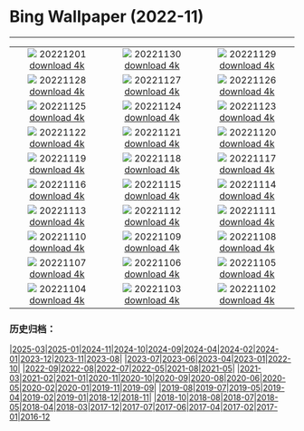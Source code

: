 # Bing Wallpaper (2022-11)
**************
| | | |
| :----: | :----: | :----: |
| ![](https://www.bing.com/th?id=OHR.RovinjCroatia_EN-CA3151237604_1920x1080.jpg) 20221201 [download 4k](https://www.bing.com/th?id=OHR.RovinjCroatia_EN-CA3151237604_UHD.jpg) | ![](https://www.bing.com/th?id=OHR.HeronGiving_EN-CA0899005896_1920x1080.jpg) 20221130 [download 4k](https://www.bing.com/th?id=OHR.HeronGiving_EN-CA0899005896_UHD.jpg) | ![](https://www.bing.com/th?id=OHR.RedPlanetDay_EN-CA6802228398_1920x1080.jpg) 20221129 [download 4k](https://www.bing.com/th?id=OHR.RedPlanetDay_EN-CA6802228398_UHD.jpg) |
| ![](https://www.bing.com/th?id=OHR.Cecropia_EN-CA6474805804_1920x1080.jpg) 20221128 [download 4k](https://www.bing.com/th?id=OHR.Cecropia_EN-CA6474805804_UHD.jpg) | ![](https://www.bing.com/th?id=OHR.CavalcadeNathans_EN-CA7552104655_1920x1080.jpg) 20221127 [download 4k](https://www.bing.com/th?id=OHR.CavalcadeNathans_EN-CA7552104655_UHD.jpg) | ![](https://www.bing.com/th?id=OHR.OcalaNF_EN-CA3353114094_1920x1080.jpg) 20221126 [download 4k](https://www.bing.com/th?id=OHR.OcalaNF_EN-CA3353114094_UHD.jpg) |
| ![](https://www.bing.com/th?id=OHR.PreveliGorge_EN-CA2580883474_1920x1080.jpg) 20221125 [download 4k](https://www.bing.com/th?id=OHR.PreveliGorge_EN-CA2580883474_UHD.jpg) | ![](https://www.bing.com/th?id=OHR.HelianthusAnnuus_EN-CA2967094073_1920x1080.jpg) 20221124 [download 4k](https://www.bing.com/th?id=OHR.HelianthusAnnuus_EN-CA2967094073_UHD.jpg) | ![](https://www.bing.com/th?id=OHR.Waterleidingduinen_EN-CA5766790795_1920x1080.jpg) 20221123 [download 4k](https://www.bing.com/th?id=OHR.Waterleidingduinen_EN-CA5766790795_UHD.jpg) |
| ![](https://www.bing.com/th?id=OHR.FIFA2022_EN-CA2857801995_1920x1080.jpg) 20221122 [download 4k](https://www.bing.com/th?id=OHR.FIFA2022_EN-CA2857801995_UHD.jpg) | ![](https://www.bing.com/th?id=OHR.LandartPainting_EN-CA4503438649_1920x1080.jpg) 20221121 [download 4k](https://www.bing.com/th?id=OHR.LandartPainting_EN-CA4503438649_UHD.jpg) | ![](https://www.bing.com/th?id=OHR.ZNPVR_EN-CA2895767008_1920x1080.jpg) 20221120 [download 4k](https://www.bing.com/th?id=OHR.ZNPVR_EN-CA2895767008_UHD.jpg) |
| ![](https://www.bing.com/th?id=OHR.IslamicArt_EN-CA4337871348_1920x1080.jpg) 20221119 [download 4k](https://www.bing.com/th?id=OHR.IslamicArt_EN-CA4337871348_UHD.jpg) | ![](https://www.bing.com/th?id=OHR.McKenzieRiverTrail_EN-CA4064453080_1920x1080.jpg) 20221118 [download 4k](https://www.bing.com/th?id=OHR.McKenzieRiverTrail_EN-CA4064453080_UHD.jpg) | ![](https://www.bing.com/th?id=OHR.Unesco50_EN-CA7316854112_1920x1080.jpg) 20221117 [download 4k](https://www.bing.com/th?id=OHR.Unesco50_EN-CA7316854112_UHD.jpg) |
| ![](https://www.bing.com/th?id=OHR.LontraCanadensis_EN-CA0938433878_1920x1080.jpg) 20221116 [download 4k](https://www.bing.com/th?id=OHR.LontraCanadensis_EN-CA0938433878_UHD.jpg) | ![](https://www.bing.com/th?id=OHR.SanGiovanni_EN-CA0820114450_1920x1080.jpg) 20221115 [download 4k](https://www.bing.com/th?id=OHR.SanGiovanni_EN-CA0820114450_UHD.jpg) | ![](https://www.bing.com/th?id=OHR.MountAbu_EN-CA1039424298_1920x1080.jpg) 20221114 [download 4k](https://www.bing.com/th?id=OHR.MountAbu_EN-CA1039424298_UHD.jpg) |
| ![](https://www.bing.com/th?id=OHR.HainesEagle_EN-CA6987738182_1920x1080.jpg) 20221113 [download 4k](https://www.bing.com/th?id=OHR.HainesEagle_EN-CA6987738182_UHD.jpg) | ![](https://www.bing.com/th?id=OHR.VimyRidge_EN-CA2093598153_1920x1080.jpg) 20221112 [download 4k](https://www.bing.com/th?id=OHR.VimyRidge_EN-CA2093598153_UHD.jpg) | ![](https://www.bing.com/th?id=OHR.PeytoIce_EN-CA5899020103_1920x1080.jpg) 20221111 [download 4k](https://www.bing.com/th?id=OHR.PeytoIce_EN-CA5899020103_UHD.jpg) |
| ![](https://www.bing.com/th?id=OHR.HedgehogNest_EN-CA6777751359_1920x1080.jpg) 20221110 [download 4k](https://www.bing.com/th?id=OHR.HedgehogNest_EN-CA6777751359_UHD.jpg) | ![](https://www.bing.com/th?id=OHR.YiPeng_EN-CA0675797489_1920x1080.jpg) 20221109 [download 4k](https://www.bing.com/th?id=OHR.YiPeng_EN-CA0675797489_UHD.jpg) | ![](https://www.bing.com/th?id=OHR.CrestedButteEclispe_EN-CA6488901491_1920x1080.jpg) 20221108 [download 4k](https://www.bing.com/th?id=OHR.CrestedButteEclispe_EN-CA6488901491_UHD.jpg) |
| ![](https://www.bing.com/th?id=OHR.MarathonSunday_EN-CA6388282758_1920x1080.jpg) 20221107 [download 4k](https://www.bing.com/th?id=OHR.MarathonSunday_EN-CA6388282758_UHD.jpg) | ![](https://www.bing.com/th?id=OHR.Trossachs_EN-CA0580355626_1920x1080.jpg) 20221106 [download 4k](https://www.bing.com/th?id=OHR.Trossachs_EN-CA0580355626_UHD.jpg) | ![](https://www.bing.com/th?id=OHR.Deities_EN-CA0440553272_1920x1080.jpg) 20221105 [download 4k](https://www.bing.com/th?id=OHR.Deities_EN-CA0440553272_UHD.jpg) |
| ![](https://www.bing.com/th?id=OHR.AmboseliBioshere_EN-CA1208242435_1920x1080.jpg) 20221104 [download 4k](https://www.bing.com/th?id=OHR.AmboseliBioshere_EN-CA1208242435_UHD.jpg) | ![](https://www.bing.com/th?id=OHR.KluaneAutumn_EN-CA6716504725_1920x1080.jpg) 20221103 [download 4k](https://www.bing.com/th?id=OHR.KluaneAutumn_EN-CA6716504725_UHD.jpg) | ![](https://www.bing.com/th?id=OHR.Calacas_EN-CA1131179613_1920x1080.jpg) 20221102 [download 4k](https://www.bing.com/th?id=OHR.Calacas_EN-CA1131179613_UHD.jpg) |

### 历史归档：

|[2025-03](bing/2025-03/2025-03.md)|[2025-01](bing/2025-01/2025-01.md)|[2024-11](bing/2024-11/2024-11.md)|[2024-10](bing/2024-10/2024-10.md)|[2024-09](bing/2024-09/2024-09.md)|[2024-04](bing/2024-04/2024-04.md)|[2024-02](bing/2024-02/2024-02.md)|[2024-01](bing/2024-01/2024-01.md)|[2023-12](bing/2023-12/2023-12.md)|[2023-11](bing/2023-11/2023-11.md)|[2023-08](bing/2023-08/2023-08.md)|
|[2023-07](bing/2023-07/2023-07.md)|[2023-06](bing/2023-06/2023-06.md)|[2023-04](bing/2023-04/2023-04.md)|[2023-01](bing/2023-01/2023-01.md)|[2022-10](bing/2022-10/2022-10.md)|
|[2022-09](bing/2022-09/2022-09.md)|[2022-08](bing/2022-08/2022-08.md)|[2022-07](bing/2022-07/2022-07.md)|[2022-05](bing/2022-05/2022-05.md)|[2021-08](bing/2021-08/2021-08.md)|[2021-05](bing/2021-05/2021-05.md)|
|[2021-03](bing/2021-03/2021-03.md)|[2021-02](bing/2021-02/2021-02.md)|[2021-01](bing/2021-01/2021-01.md)|[2020-11](bing/2020-11/2020-11.md)|[2020-10](bing/2020-10/2020-10.md)|[2020-09](bing/2020-09/2020-09.md)|[2020-08](bing/2020-08/2020-08.md)|[2020-06](bing/2020-06/2020-06.md)|[2020-05](bing/2020-05/2020-05.md)|[2020-02](bing/2020-02/2020-02.md)|[2020-01](bing/2020-01/2020-01.md)|[2019-11](bing/2019-11/2019-11.md)|[2019-09](bing/2019-09/2019-09.md)|
|[2019-08](bing/2019-08/2019-08.md)|[2019-07](bing/2019-07/2019-07.md)|[2019-05](bing/2019-05/2019-05.md)|[2019-04](bing/2019-04/2019-04.md)|[2019-02](bing/2019-02/2019-02.md)|[2019-01](bing/2019-01/2019-01.md)|[2018-12](bing/2018-12/2018-12.md)|[2018-11](bing/2018-11/2018-11.md)|
|[2018-10](bing/2018-10/2018-10.md)|[2018-08](bing/2018-08/2018-08.md)|[2018-07](bing/2018-07/2018-07.md)|[2018-05](bing/2018-05/2018-05.md)|[2018-04](bing/2018-04/2018-04.md)|[2018-03](bing/2018-03/2018-03.md)|[2017-12](bing/2017-12/2017-12.md)|[2017-07](bing/2017-07/2017-07.md)|[2017-06](bing/2017-06/2017-06.md)|[2017-04](bing/2017-04/2017-04.md)|[2017-02](bing/2017-02/2017-02.md)|[2017-01](bing/2017-01/2017-01.md)|[2016-12](bing/2016-12/2016-12.md)